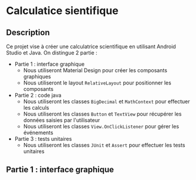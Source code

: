 # Calculatice sientifique 

## Description
Ce projet vise à créer une calculatrice scientifique en utilisant Android Studio et Java.
On distingue 2 partie : 
- Partie 1 : interface graphique
    - Nous utiliseront Material Design pour créer les composants graphiques
    - Nous utiliseront le layout `RelativeLayout` pour positionner les composants
- Partie 2 : code java
  - Nous utiliseront les classes `BigDecimal` et `MathContext` pour effectuer les calculs
  - Nous utiliseront les classes `Button` et `TextView` pour récupérer les données saisies par l'utilisateur
  - Nous utiliseront les classes `View.OnClickListener` pour gérer les événements
- Partie 3 : tests unitaires
  - Nous utiliseront les classes `JUnit` et `Assert` pour effectuer les tests unitaires

## Partie 1 : interface graphique